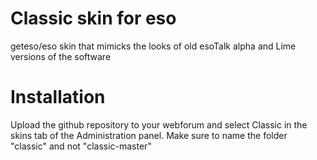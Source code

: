 # Classic skin for eso
geteso/eso skin that mimicks the looks of old esoTalk alpha and Lime versions of the software

# Installation
Upload the github repository to your webforum and select Classic in the skins tab of the Administration panel. Make sure to name the folder "classic" and not "classic-master"
